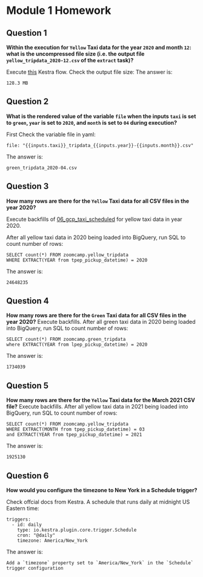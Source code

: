 # Module 1 Homework

## Question 1

**Within the execution for `Yellow` Taxi data for the year `2020` and month `12`: what is the uncompressed file size (i.e. the output file `yellow_tripdata_2020-12.csv` of the `extract` task)?**

Execute [this](./hw01.yaml) Kestra flow. Check the output file size:
The answer is:

```
128.3 MB
```

## Question 2

**What is the rendered value of the variable `file` when the inputs `taxi` is set to `green`, `year` is set to `2020`, and `month` is set to `04` during execution?**

First Check the variable file in yaml:

```
file: "{{inputs.taxi}}_tripdata_{{inputs.year}}-{{inputs.month}}.csv"
```

The answer is:

```
green_tripdata_2020-04.csv
```

## Question 3

**How many rows are there for the `Yellow` Taxi data for all CSV files in the year 2020?**

Execute backfills of [06_gcp_taxi_scheduled](https://github.com/DataTalksClub/data-engineering-zoomcamp/blob/main/02-workflow-orchestration/flows/06_gcp_taxi_scheduled.yaml) for yellow taxi data in year 2020.

After all yellow taxi data in 2020 being loaded into BigQuery, run SQL to count number of rows:

```
SELECT count(*) FROM zoomcamp.yellow_tripdata
WHERE EXTRACT(YEAR from tpep_pickup_datetime) = 2020
```

The answer is:

```
24648235
```

## Question 4

**How many rows are there for the `Green` Taxi data for all CSV files in the year 2020?**
Execute backfills. After all green taxi data in 2020 being loaded into BigQuery, run SQL to count number of rows:

```
SELECT count(*) FROM zoomcamp.green_tripdata
where EXTRACT(YEAR from lpep_pickup_datetime) = 2020
```

The answer is:

```
1734039
```

## Question 5

**How many rows are there for the `Yellow` Taxi data for the March 2021 CSV file?**
Execute backfills. After all yellow taxi data in 2021 being loaded into BigQuery, run SQL to count number of rows:

```
SELECT count(*) FROM zoomcamp.yellow_tripdata
WHERE EXTRACT(MONTH from tpep_pickup_datetime) = 03
and EXTRACT(YEAR from tpep_pickup_datetime) = 2021
```

The answer is:

```
1925130
```

## Question 6

**How would you configure the timezone to New York in a Schedule trigger?**

Check offcial docs from Kestra. A schedule that runs daily at midnight US Eastern time:

```
triggers:
  - id: daily
    type: io.kestra.plugin.core.trigger.Schedule
    cron: "@daily"
    timezone: America/New_York
```

The answer is:

```
Add a `timezone` property set to `America/New_York` in the `Schedule` trigger configuration
```
